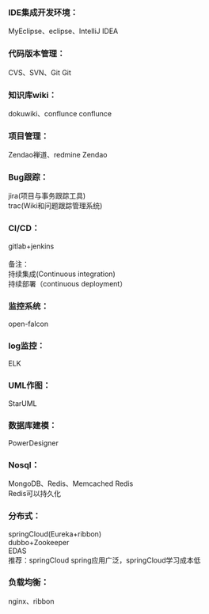 ### IDE集成开发环境：<br>
MyEclipse、eclipse、IntelliJ IDEA

### 代码版本管理：<br>
CVS、SVN、Git	Git	

### 知识库wiki：<br>
dokuwiki、conflunce	conflunce

### 项目管理：<br>
Zendao禅道、redmine	Zendao	

### Bug跟踪：<br>
jira(项目与事务跟踪工具)<br>
trac(Wiki和问题跟踪管理系统)
	
### CI/CD：<br>
gitlab+jenkins<br>	
备注：<br>
持续集成(Continuous integration)<br>
持续部署（continuous deployment）

### 监控系统：
open-falcon

### log监控：<br>
ELK

	
### UML作图：<br>
StarUML	

### 数据库建模：<br>	
PowerDesigner	

### Nosql：<br>	
MongoDB、Redis、Memcached	Redis	
Redis可以持久化<br>


### 分布式：<br>
springCloud(Eureka+ribbon)<br>
dubbo+Zookeeper<br>
EDAS<br>
推荐：springCloud	spring应用广泛，springCloud学习成本低


### 负载均衡：<br>
nginx、ribbon	
